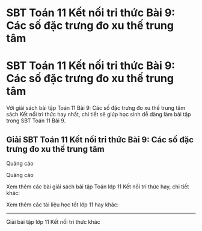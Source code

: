 # SBT Toán 11 Kết nối tri thức Bài 9: Các số đặc trưng đo xu thế trung tâm

# SBT Toán 11 Kết nối tri thức Bài 9: Các số đặc trưng đo xu thế trung tâm

Với giải sách bài tập Toán 11 Bài 9: Các số đặc trưng đo xu thế trung tâm sách Kết nối tri thức hay nhất, chi tiết sẽ giúp học sinh dễ dàng làm bài tập trong SBT Toán 11 Bài 9.

## Giải SBT Toán 11 Kết nối tri thức Bài 9: Các số đặc trưng đo xu thế trung tâm

Quảng cáo

Quảng cáo

Xem thêm các bài giải sách bài tập Toán lớp 11 Kết nối tri thức hay, chi tiết khác:

Xem thêm các tài liệu học tốt lớp 11 hay khác:

* * *

Giải bài tập lớp 11 Kết nối tri thức khác
